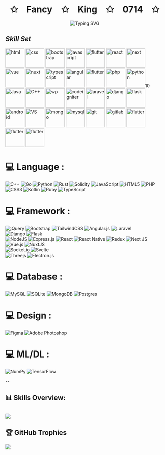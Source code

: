 <!-- Hi there 👋 -->
<p align="center">
    <h1 align='center'>✩&emsp;Fancy&emsp;✩&emsp;King&emsp;✩&emsp;0714&emsp;✩</h1>
</p>
<p align="center"><img src="https://readme-typing-svg.herokuapp.com?font=Algerian&weight=700&size=28&pause=1000&color=9B49E3FF&center=true&vCenter=true&width=600&height=50&lines=Senior&emsp;Full&emsp;Stack&emsp;Developer;%2B7&emsp;Years&emsp;Of&emsp;Experience;Versatile+%7C+Familiar+%7C+High+Quality" alt="Typing SVG" />
</p>

## *Skill Set*

<p algin="right" width="320px">
    <img height="60" src="https://user-images.githubusercontent.com/86986628/166917156-8e41705c-9a45-40c9-91c5-88a9725581ae.svg" width="60" alt="html" style="max-width: 100%;">
    <img height="60" src="https://user-images.githubusercontent.com/86986628/186607307-19248a74-3ec4-4bfd-b368-d44a27b6606f.svg" width="60" alt="css" style="max-width: 100%;">
    <img height="60" src="https://user-images.githubusercontent.com/86986628/186607780-2ba1472e-07e5-4a98-9108-968ca3550229.svg" width="60" alt="bootstrap" style="max-width: 100%;">
    <img height="60" src="https://user-images.githubusercontent.com/86986628/186025766-5e1b4a99-194c-44c0-a345-791cc0910038.svg" width="60" alt="javascript" style="max-width: 100%;">
    <img height="60" src="https://user-images.githubusercontent.com/86986628/166917536-56a29dea-f9f0-449c-a3aa-19962ff21e95.svg" width="60" alt="flutter" style="max-width: 100%;">
    <img height="60" src="https://user-images.githubusercontent.com/86986628/186025841-0c104922-84d3-44ef-9dd4-328e62160068.svg" width="60" alt="react" style="max-width: 100%;">
    <img height="60" src="https://user-images.githubusercontent.com/86986628/186042940-666ff3ee-03b6-4ca3-b3a6-8639e84dc642.png" width="60" alt="next" style="max-width: 100%;">
    <img height="60" src="https://user-images.githubusercontent.com/86986628/186025905-170d6e48-45f8-4ff9-829c-e2f9a3ebc2be.svg" width="60" alt="vue" style="max-width: 100%;">
    <img height="60" src="https://user-images.githubusercontent.com/86986628/186025927-e6b4668e-5df8-4163-b8d4-25e70cab15b4.svg" width="60" alt="nuxt" style="max-width: 100%;">
    <img height="60" src="https://user-images.githubusercontent.com/86986628/186025974-69e906d5-5c58-4daa-b030-a6ef776049e2.svg" width="60" alt="typescript" style="max-width: 100%;">
    <img height="60" src="https://user-images.githubusercontent.com/86986628/186026019-32fff28c-32ad-41fd-8061-a0b5e3c34add.svg" width="60" alt="angular" style="max-width: 100%;">
    <img height="60" src="https://user-images.githubusercontent.com/86986628/166917450-ffa74495-fbca-4035-9a26-b5ce5cb4737b.svg" width="60" alt="flutter" style="max-width: 100%;">
    <img height="60" src="https://user-images.githubusercontent.com/86986628/186026679-d950eb7e-323a-47f3-9f86-7e6f08fdae76.svg" width="60" alt="php" style="max-width: 100%;">
    <img height="60" src="https://user-images.githubusercontent.com/86986628/186026687-d764be08-d4be-4204-bf22-08d0878e1706.svg" width="60" alt="python" style="max-width: 100%;">10
    <img height="60" src="https://user-images.githubusercontent.com/86986628/186026706-f5f79975-dc57-4227-a129-7c078232a04b.svg" width="60" alt="Java" style="max-width: 100%;">
    <img height="60" src="https://user-images.githubusercontent.com/86986628/166917507-ef0f9853-8cf3-4c2c-8144-7ca820a6f81a.svg" width="60" alt="C++" style="max-width: 100%;">
    <img height="60" src="https://user-images.githubusercontent.com/86986628/186043168-aede50c9-2543-4039-a23b-1bc1a768ccd2.png" width="60" alt="wp" style="max-width: 100%;">
    <img height="60" src="https://user-images.githubusercontent.com/86986628/186026981-c5bfd29e-b7c6-40e1-9fad-d3c3b7a6aa0c.svg" width="60" alt="codeigniter" style="max-width: 100%;">
    <img height="60" src="https://user-images.githubusercontent.com/86986628/186027027-c99f66d7-6b06-4e97-b960-1eaf54fa64c4.svg" width="60" alt="laravel" style="max-width: 100%;">
    <img height="60" src="https://user-images.githubusercontent.com/86986628/186027054-8096830d-efad-4e8d-978b-2136a75a50c7.svg" width="60" alt="django" style="max-width: 100%;">
    <img height="60" src="https://user-images.githubusercontent.com/86986628/186027080-6bea84b1-e7fb-4fa4-9602-a77043e7f797.svg" width="60" alt="flask" style="max-width: 100%;">
    <img height="60" src="https://user-images.githubusercontent.com/86986628/186043571-7390d603-7b42-46bb-9b4f-8e825504418c.png" width="60" alt="android" style="max-width: 100%;">
    <img height="60" src="https://user-images.githubusercontent.com/86986628/166917486-146d3393-a4a6-470f-be1e-0791516d422d.svg" width="60" alt="VS" style="max-width: 100%;">
    <img height="60" src="https://user-images.githubusercontent.com/86986628/186611812-c849fb14-df32-4419-9d9b-e455494e6062.svg" width="60" alt="mongo" style="max-width: 100%;">
    <img height="60" src="https://user-images.githubusercontent.com/86986628/166917553-eccece2f-4ad0-4cb1-aa24-01fa956999ec.svg" width="60" alt="mysql" style="max-width: 100%;">
    <img height="60" src="https://user-images.githubusercontent.com/86986628/186045949-1fb8064c-414e-4cf2-a3ca-c924a2e78cbc.png" width="60" alt="git" style="max-width: 100%;">
    <img height="60" src="https://user-images.githubusercontent.com/86986628/186612155-d7d06a1d-ddc9-4049-81cf-50ebad958c7b.svg" width="60" alt="gitlab" style="max-width: 100%;">
    <img height="60" src="https://user-images.githubusercontent.com/86986628/166917456-dc0e14b7-8397-4d92-b671-cd0ca44fba80.svg" width="60" alt="flutter" style="max-width: 100%;">
    <img height="60" src="https://user-images.githubusercontent.com/86986628/166917469-dd9db3c6-19e8-4fe9-8f85-7b16c1d64fad.svg" width="60" alt="flutter" style="max-width: 100%;">
    <img height="60" src="https://user-images.githubusercontent.com/86986628/186612788-4c28e7d7-d0f9-4a00-a812-808284502e25.svg" width="60" alt="flutter" style="max-width: 100%;">
</p>


# 💻 Language :
![C++](https://img.shields.io/badge/c++-%2300599C.svg?style=for-the-badge&logo=c%2B%2B&logoColor=white) 
![Go](https://img.shields.io/badge/go-%2300ADD8.svg?style=for-the-badge&logo=go&logoColor=white) 
![Python](https://img.shields.io/badge/python-3670A0?style=for-the-badge&logo=python&logoColor=ffdd54) 
![Rust](https://img.shields.io/badge/rust-%23000000.svg?style=for-the-badge&logo=rust&logoColor=white) 
![Solidity](https://img.shields.io/badge/Solidity-%23363636.svg?style=for-the-badge&logo=solidity&logoColor=white) 
![JavaScript](https://img.shields.io/badge/javascript-%23323330.svg?style=for-the-badge&logo=javascript&logoColor=%23F7DF1E) 
![HTML5](https://img.shields.io/badge/html5-%23E34F26.svg?style=for-the-badge&logo=html5&logoColor=white) 
![PHP](https://img.shields.io/badge/php-%23777BB4.svg?style=for-the-badge&logo=php&logoColor=white) 
![CSS3](https://img.shields.io/badge/css3-%231572B6.svg?style=for-the-badge&logo=css3&logoColor=white) 
![Kotlin](https://img.shields.io/badge/kotlin-%230095D5.svg?style=for-the-badge&logo=kotlin&logoColor=white) 
![Ruby](https://img.shields.io/badge/ruby-%23CC342D.svg?style=for-the-badge&logo=ruby&logoColor=white)
![TypeScript](https://img.shields.io/badge/typescript-%23007ACC.svg?style=for-the-badge&logo=typescript&logoColor=white) </br>

# 💻 Framework :
![jQuery](https://img.shields.io/badge/jquery-%230769AD.svg?style=for-the-badge&logo=jquery&logoColor=white) 
![Bootstrap](https://img.shields.io/badge/bootstrap-%23563D7C.svg?style=for-the-badge&logo=bootstrap&logoColor=white) 
![TailwindCSS](https://img.shields.io/badge/tailwindcss-%2338B2AC.svg?style=for-the-badge&logo=tailwind-css&logoColor=white)
![Angular.js](https://img.shields.io/badge/angular.js-%23E23237.svg?style=for-the-badge&logo=angularjs&logoColor=white) 
![Laravel](https://img.shields.io/badge/laravel-%23FF2D20.svg?style=for-the-badge&logo=laravel&logoColor=white)  
![Django](https://img.shields.io/badge/django-%23092E20.svg?style=for-the-badge&logo=django&logoColor=white) 
![Flask](https://img.shields.io/badge/flask-%23000.svg?style=for-the-badge&logo=flask&logoColor=white) </br>
![NodeJS](https://img.shields.io/badge/node.js-6DA55F?style=for-the-badge&logo=node.js&logoColor=white) 
![Express.js](https://img.shields.io/badge/express.js-%23404d59.svg?style=for-the-badge&logo=express&logoColor=%2361DAFB) 
![React](https://img.shields.io/badge/react-%2320232a.svg?style=for-the-badge&logo=react&logoColor=%2361DAFB) 
![React Native](https://img.shields.io/badge/react_native-%2320232a.svg?style=for-the-badge&logo=react&logoColor=%2361DAFB) 
![Redux](https://img.shields.io/badge/redux-%23593d88.svg?style=for-the-badge&logo=redux&logoColor=white) 
![Next JS](https://img.shields.io/badge/Next-black?style=for-the-badge&logo=next.js&logoColor=white)
![Vue.js](https://img.shields.io/badge/vuejs-%2335495e.svg?style=for-the-badge&logo=vuedotjs&logoColor=%234FC08D)
![NuxtJS](https://img.shields.io/badge/Nuxt-black?style=for-the-badge&logo=nuxt.js&logoColor=white) </br>
![Socket.io](https://img.shields.io/badge/Socket.io-black?style=for-the-badge&logo=socket.io&badgeColor=010101) 
![Svelte](https://img.shields.io/badge/svelte-%23f1413d.svg?style=for-the-badge&logo=svelte&logoColor=white)  
![Threejs](https://img.shields.io/badge/threejs-black?style=for-the-badge&logo=three.js&logoColor=white) 
![Electron.js](https://img.shields.io/badge/Electron-191970?style=for-the-badge&logo=Electron&logoColor=white) 

# 💻 Database :
![MySQL](https://img.shields.io/badge/mysql-%2300f.svg?style=for-the-badge&logo=mysql&logoColor=white) 
![SQLite](https://img.shields.io/badge/sqlite-%2307405e.svg?style=for-the-badge&logo=sqlite&logoColor=white) 
![MongoDB](https://img.shields.io/badge/MongoDB-%234ea94b.svg?style=for-the-badge&logo=mongodb&logoColor=white) 
![Postgres](https://img.shields.io/badge/postgres-%23316192.svg?style=for-the-badge&logo=postgresql&logoColor=white) </br>

# 💻 Design :
![Figma](https://img.shields.io/badge/figma-%23F24E1E.svg?style=for-the-badge&logo=figma&logoColor=white) 
![Adobe Photoshop](https://img.shields.io/badge/adobephotoshop-%2331A8FF.svg?style=for-the-badge&logo=adobephotoshop&logoColor=white) 

# 💻 ML/DL :
![NumPy](https://img.shields.io/badge/numpy-%23013243.svg?style=for-the-badge&logo=numpy&logoColor=white) 
![TensorFlow](https://img.shields.io/badge/TensorFlow-%23FF6F00.svg?style=for-the-badge&logo=TensorFlow&logoColor=white) 

--
## 📊 Skills Overview:
![](https://github-readme-stats.vercel.app/api/top-langs/?username=FancyKing0714&theme=dark&hide_border=false&include_all_commits=true&count_private=true&layout=compact)
--
## 🏆 GitHub Trophies
![](https://github-profile-trophy.vercel.app/?username=FancyKing0714&theme=matrix&no-frame=false&no-bg=false&margin-w=4)

<!-- Proudly created with GPRM ( https://gprm.itsvg.in ) -->

